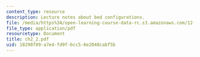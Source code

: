 ```yaml
---
content_type: resource
description: Lecture notes about bed configurations.
file: /media/https%3A/open-learning-course-data-rc.s3.amazonaws.com/12-110-sedimentary-geology-spring-2007/18298f89a7e4fd9fbcc56e2048cabf5b_ch2_2.pdf
file_type: application/pdf
resourcetype: Document
title: ch2_2.pdf
uid: 18298f89-a7e4-fd9f-bcc5-6e2048cabf5b
---
```

